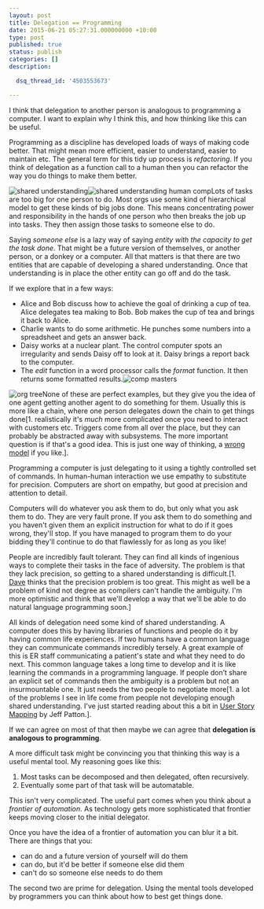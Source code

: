 ```yaml
---
layout: post
title: Delegation == Programming
date: 2015-06-21 05:27:31.000000000 +10:00
type: post
published: true
status: publish
categories: []
description:

  dsq_thread_id: '4503553673'

---
```


I think that delegation to another person is analogous to programming a computer. I want to explain why I think this, and how thinking like this can be useful.

Programming as a discipline has developed loads of ways of making code better. That might mean more efficient, easier to understand, easier to maintain etc. The general term for this tidy up process is _refactoring_. If you think of delegation as a function call to a human then you can refactor the way you do things to make them better.  

<img class=" size-full wp-image-1773 alignright" src="{{ site.baseurl }}/assets/shared-understanding.png" alt="shared understanding" /><img class=" size-medium wp-image-1774 alignleft" src="{{ site.baseurl }}/assets/shared-understanding-human-comp.png" alt="shared understanding human comp" />Lots of tasks are too big for one person to do. Most orgs use some kind of hierarchical model to get these kinds of big jobs done. This means concentrating power and responsibility in the hands of one person who then breaks the job up into tasks. They then assign those tasks to someone else to do.

Saying _someone else_ is a lazy way of saying _entity with the capacity to get the task done_. That might be a future version of themselves, or another person, or a donkey or a computer. All that matters is that there are two entities that are capable of developing a shared understanding. Once that understanding is in place the other entity can go off and do the task.

If we explore that in a few ways:

* Alice and Bob discuss how to achieve the goal of drinking a cup of tea. Alice delegates tea making to Bob. Bob makes the cup of tea and brings it back to Alice.
* Charlie wants to do some arithmetic. He punches some numbers into a spreadsheet and gets an answer back.
* Daisy works at a nuclear plant. The control computer spots an irregularity and sends Daisy off to look at it. Daisy brings a report back to the computer.
* The _edit_ function in a word processor calls the _format_ function. It then returns some formatted results.<img class=" size-medium wp-image-1775 aligncenter" src="{{ site.baseurl }}/assets/comp-masters.png" alt="comp masters" />

<img class=" size-medium wp-image-1776 alignright" src="{{ site.baseurl }}/assets/org-tree.png" alt="org tree" />None of these are perfect examples, but they give you the idea of one agent getting another agent to do something for them. Usually this is more like a chain, where one person delegates down the chain to get things done[1. realistically it's _much_ more complicated once you need to interact with customers etc. Triggers come from all over the place, but they can probably be abstracted away with subsystems. The more important question is if that's a good idea. This is just one way of thinking, a <a href="https://en.wikipedia.org/wiki/George_E._P._Box#Quotes">wrong model</a> if you like.].

Programming a computer is just delegating to it using a tightly controlled set of commands. In human-human interaction we use empathy to substitute for precision. Computers are short on empathy, but good at precision and attention to detail.

Computers will do whatever you ask them to do, but only what you ask them to do. They are very fault prone. If you ask them to do something and you haven't given them an explicit instruction for what to do if it goes wrong, they'll stop. If you have managed to program them to do your bidding they'll continue to do that flawlessly for as long as you like!

People are incredibly fault tolerant. They can find all kinds of ingenious ways to complete their tasks in the face of adversity. The problem is that they lack precision, so getting to a shared understanding is difficult.[1. <a href="https://github.com/Dawil">Dave</a> thinks that the precision problem is too great. This might as well be a problem of kind not degree as compilers can't handle the ambiguity. I'm more optimistic and think that we'll develop a way that we'll be able to do natural language programming soon.]

All kinds of delegation need some kind of shared understanding. A computer does this by having libraries of functions and people do it by having common life experiences. If two humans have a common language they can communicate commands incredibly tersely. A great example of this is ER staff communicating a patient's state and what they need to do next. This common language takes a long time to develop and it is like learning the commands in a programming language. If people don’t share an explicit set of commands then the ambiguity is a problem but not an insurmountable one. It just needs the two people to negotiate more[1. a lot of the problems I see in life come from people not developing enough shared understanding. I've just started reading about this a bit in <a href="http://shop.oreilly.com/product/0636920033851.do">User Story Mapping</a> by Jeff Patton.].

If we can agree on most of that then maybe we can agree that **delegation is analogous to programming**.

A more difficult task might be convincing you that thinking this way is a useful mental tool. My reasoning goes like this:

1. Most tasks can be decomposed and then delegated, often recursively.</li>
1. Eventually some part of that task will be automatable.</li>


This isn't very complicated. The useful part comes when you think about a _frontier of automation_. As technology gets more sophisticated that frontier keeps moving closer to the initial delegator.

Once you have the idea of a frontier of automation you can blur it a bit. There are things that you:

* can do and a future version of yourself will do them
* can do, but it'd be better if someone else did them
* can't do so someone else needs to do them


The second two are prime for delegation. Using the mental tools developed by programmers you can think about how to best get things done.


[^1]: realistically it's _much_ more complicated once you need to interact with customers etc. Triggers come from all over the place, but they can probably be abstracted away with subsystems. The more important question is if that's a good idea. This is just one way of thinking, a <a href="https://en.wikipedia.org/wiki/George_E._P._Box#Quotes">wrong model</a> if you like.

[^2]: <a href="https://github.com/Dawil">Dave</a> thinks that the precision problem is too great. This might as well be a problem of kind not degree as compilers can't handle the ambiguity. I'm more optimistic and think that we'll develop a way that we'll be able to do natural language programming soon.

[^3]: a lot of the problems I see in life come from people not developing enough shared understanding. I've just started reading about this a bit in <a href="http://shop.oreilly.com/product/0636920033851.do">User Story Mapping</a> by Jeff Patton.

